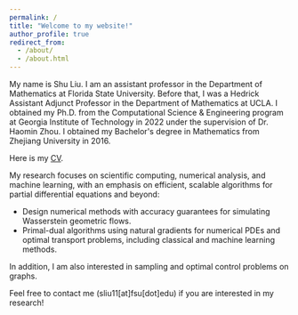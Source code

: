 ```yaml
---
permalink: /
title: "Welcome to my website!"
author_profile: true
redirect_from: 
  - /about/
  - /about.html
---
```

My name is Shu Liu. I am an assistant professor in the Department of Mathematics at Florida State University. Before that, I was a Hedrick Assistant Adjunct Professor in the Department of Mathematics at UCLA. 
I obtained my Ph.D. from the Computational Science & Engineering program at Georgia Institute of Technology in 2022 under the supervision of Dr. Haomin Zhou. I obtained my Bachelor's degree in Mathematics from Zhejiang University in 2016. 

Here is my [CV](http://LSLSliushu.github.io/files/cv.pdf).

My research focuses on scientific computing, numerical analysis, and machine learning, with an emphasis on efficient, scalable algorithms for partial differential equations and beyond:
* Design numerical methods with accuracy guarantees for simulating Wasserstein geometric flows.
* Primal-dual algorithms using natural gradients for numerical PDEs and optimal transport problems, including classical and machine learning methods.

In addition, I am also interested in sampling and optimal control problems on graphs.

Feel free to contact me (sliu11[at]fsu[dot]edu) if you are interested in my research!   
